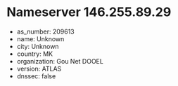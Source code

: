 # Nameserver 146.255.89.29

* as_number: 209613
* name: Unknown
* city: Unknown
* country: MK
* organization: Gou Net DOOEL
* version: ATLAS
* dnssec: false
